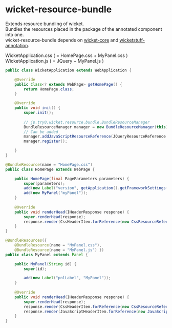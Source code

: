 # wicket-resource-bundle

Extends resource bundling of wicket.   
Bundles the resources placed in the package of the annotated component into one.  
wicket-resource-bundle depends on [wicket-core](https://github.com/apache/wicket/tree/master/wicket-core) and [wicketstuff-annotation](https://github.com/wicketstuff/core/tree/master/annotation).  

WicketApplication.css ( = HomePage.css + MyPanel.css )  
WicketApplication.js ( = JQuery + MyPanel.js )  


```java
public class WicketApplication extends WebApplication {

	@Override
	public Class<? extends WebPage> getHomePage() {
		return HomePage.class;
	}

	@Override
	public void init() {
		super.init();
    
		// jp.try0.wicket.resource.bundle.BundleResourceManager
		BundleResourceManager manager = new BundleResourceManager(this);
		// Can be added
		manager.addJavaScriptResourceReference(JQueryResourceReference.getV3());
		manager.register();

	}
}

```

```java
@BundleResource(name = "HomePage.css")
public class HomePage extends WebPage {

	public HomePage(final PageParameters parameters) {
		super(parameters);
		add(new Label("version", getApplication().getFrameworkSettings().getVersion()));
		add(new MyPanel("myPanel"));
	}
	
	@Override
	public void renderHead(IHeaderResponse response) {
		super.renderHead(response);
		response.render(CssHeaderItem.forReference(new CssResourceReference(getClass(), "HomePage.css")));
	}
}
```

```java
@BundleResources({
	@BundleResource(name = "MyPanel.css"),
	@BundleResource(name = "MyPanel.js") })
public class MyPanel extends Panel {

	public MyPanel(String id) {
		super(id);

		add(new Label("pnlLabel", "MyPanel"));
	}
	
	@Override
	public void renderHead(IHeaderResponse response) {
		super.renderHead(response);
		response.render(CssHeaderItem.forReference(new CssResourceReference(getClass(), "MyPanel.css")));
		response.render(JavaScriptHeaderItem.forReference(new JavaScriptResourceReference(getClass(), "MyPanel.js")));
	}
}
```
